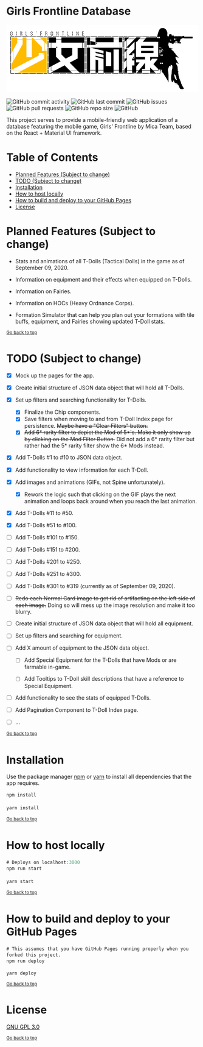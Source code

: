 # Girls Frontline Database

![Girls' Frontline](/src/images/logo.png)

![GitHub commit activity](https://img.shields.io/github/commit-activity/m/steve1316/gfl-database?logo=GitHub) ![GitHub last commit](https://img.shields.io/github/last-commit/steve1316/gfl-database?logo=GitHub) ![GitHub issues](https://img.shields.io/github/issues/steve1316/gfl-database?logo=GitHub) ![GitHub pull requests](https://img.shields.io/github/issues-pr/steve1316/gfl-database?logo=GitHub) ![GitHub repo size](https://img.shields.io/github/repo-size/steve1316/gfl-database?logo=GitHub) ![GitHub](https://img.shields.io/github/license/steve1316/gfl-database?logo=GitHub)

This project serves to provide a mobile-friendly web application of a database featuring the mobile game, Girls' Frontline by Mica Team, based on the React + Material UI framework.

# Table of Contents

- [Planned Features (Subject to change)](<#planned-features-(subject-to-change)>)
- [TODO (Subject to change)](<#todo-(subject-to-change)>)
- [Installation](#installation)
- [How to host locally](#how-to-host-locally)
- [How to build and deploy to your GitHub Pages](#how-to-build-and-deploy-to-your-github-pages)
- [License](#license)

# Planned Features (Subject to change)

- Stats and animations of all T-Dolls (Tactical Dolls) in the game as of September 09, 2020.

- Information on equipment and their effects when equipped on T-Dolls.

- Information on Fairies.

- Information on HOCs (Heavy Ordnance Corps).

- Formation Simulator that can help you plan out your formations with tile buffs, equipment, and Fairies showing updated T-Doll stats.

<sup><a href="#girls-frontline-database">Go back to top</a></sup>

# TODO (Subject to change)

- [x] Mock up the pages for the app.

- [x] Create initial structure of JSON data object that will hold all T-Dolls.

- [x] Set up filters and searching functionality for T-Dolls.

  - [x] Finalize the Chip components.
  - [x] Save filters when moving to and from T-Doll Index page for persistence. ~~Maybe have a "Clear Filters" button.~~
  - [x] ~~Add 6* rarity filter to depict the Mod of 5*'s. Make it only show up by clicking on the Mod Filter Button.~~ Did not add a 6* rarity filter but rather had the 5* rarity filter show the 6\* Mods instead.

- [x] Add T-Dolls #1 to #10 to JSON data object.

- [x] Add functionality to view information for each T-Doll.

- [x] Add images and animations (GIFs, not Spine unfortunately).

  - [x] Rework the logic such that clicking on the GIF plays the next animation and loops back around when you reach the last animation.

- [x] Add T-Dolls #11 to #50.

- [x] Add T-Dolls #51 to #100.

- [ ] Add T-Dolls #101 to #150.

- [ ] Add T-Dolls #151 to #200.

- [ ] Add T-Dolls #201 to #250.

- [ ] Add T-Dolls #251 to #300.

- [ ] Add T-Dolls #301 to #319 (currently as of September 09, 2020).

- [ ] ~~Redo each Normal Card image to get rid of artifacting on the left side of each image.~~ Doing so will mess up the image resolution and make it too blurry.

- [ ] Create initial structure of JSON data object that will hold all equipment.

- [ ] Set up filters and searching for equipment.

- [ ] Add X amount of equipment to the JSON data object.

  - [ ] Add Special Equipment for the T-Dolls that have Mods or are farmable in-game.

  - [ ] Add Tooltips to T-Doll skill descriptions that have a reference to Special Equipment.

- [ ] Add functionality to see the stats of equipped T-Dolls.

- [ ] Add Pagination Component to T-Doll Index page.

- [ ] ...

<sup><a href="#girls-frontline-database">Go back to top</a></sup>

# Installation

Use the package manager [npm](https://www.npmjs.com/get-npm) or [yarn](https://yarnpkg.com/getting-started/install) to install all dependencies that the app requires.

```javascript
npm install

yarn install
```

<sup><a href="#girls-frontline-database">Go back to top</a></sup>

# How to host locally

```javascript
# Deploys on localhost:3000
npm run start

yarn start
```

<sup><a href="#girls-frontline-database">Go back to top</a></sup>

# How to build and deploy to your GitHub Pages

```ssh
# This assumes that you have GitHub Pages running properly when you forked this project.
npm run deploy

yarn deploy
```

<sup><a href="#girls-frontline-database">Go back to top</a></sup>

# License

[GNU GPL 3.0](https://choosealicense.com/licenses/gpl-3.0/)

<sup><a href="#girls-frontline-database">Go back to top</a></sup>
